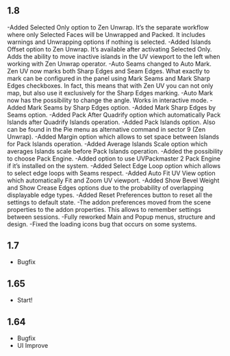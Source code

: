 # 

## 1.8
-Added Selected Only option to Zen Unwrap. It’s the separate workflow where only Selected Faces will be Unwrapped and Packed. It includes warnings and Unwrapping options if nothing is selected.
-Added Islands Offset option to Zen Unwrap. It’s available after activating Selected Only. Adds the ability to move inactive islands in the UV viewport to the left when working with Zen Unwrap operator.
-Auto Seams changed to Auto Mark. Zen UV now marks both Sharp Edges and Seam Edges. What exactly to mark can be configured in the panel using Mark Seams and Mark Sharp Edges checkboxes. In fact, this means that with Zen UV you can not only map, but also use it exclusively for the Sharp Edges marking.
-Auto Mark now has the possibility to change the angle. Works in interactive mode.
-Added Mark Seams by Sharp Edges option.
-Added Mark Sharp Edges by Seams option.
-Added Pack After Quadrify option which automatically Pack Islands after Quadrify Islands operation.
-Added Pack Islands option. Also can be found in the Pie menu as alternative command in sector 9 (Zen Unwrap).
-Added Margin option which allows to set space between Islands for Pack Islands operation.
-Added Average Islands Scale option which averages Islands scale before Pack Islands operation.
-Added the possibility to choose Pack Engine.
-Added option to use UVPackmaster 2 Pack Engine if it’s installed on the system.
-Added Select Edge Loop option which allows to select edge loops with Seams respect.
-Added Auto Fit UV View option which automatically Fit and Zoom UV viewport.
-Added Show Bevel Weight and Show Crease Edges options due to the probability of overlapping displayable edge types.
-Added Reset Preferences button to reset all the settings to default state.
-The addon preferences moved from the scene properties to the addon properties. This allows to remember settings between sessions.
-Fully reworked Main and Popup menus, structure and design.
-Fixed the loading icons bug that occurs on some systems.

## 1.7
- Bugfix

## 1.65
- Start!

## 1.64
- Bugfix
- UI Improve